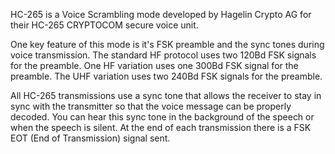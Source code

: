 HC-265 is a Voice Scrambling mode developed by Hagelin Crypto AG for their HC-265 CRYPTOCOM secure voice unit.

One key feature of this mode is it's FSK preamble and the sync tones during voice transmission. The standard HF protocol uses two 120Bd FSK signals for the preamble. One HF variation uses one 300Bd FSK signal for the preamble. The UHF variation uses two 240Bd FSK signals for the preamble.

All HC-265 transmissions use a sync tone that allows the receiver to stay in sync with the transmitter so that the voice message can be properly decoded. You can hear this sync tone in the background of the speech or when the speech is silent. At the end of each transmission there is a FSK EOT (End of Transmission) signal sent.